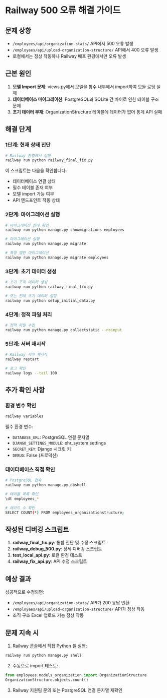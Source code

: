 # Railway 500 오류 해결 가이드

## 문제 상황
- `/employees/api/organization-stats/` API에서 500 오류 발생
- `/employees/api/upload-organization-structure/` API에서 400 오류 발생
- 로컬에서는 정상 작동하나 Railway 배포 환경에서만 오류 발생

## 근본 원인
1. **모델 Import 문제**: views.py에서 모델을 함수 내부에서 import하여 모듈 로딩 실패
2. **데이터베이스 마이그레이션**: PostgreSQL과 SQLite 간 차이로 인한 테이블 구조 문제
3. **초기 데이터 부재**: OrganizationStructure 테이블에 데이터가 없어 통계 API 실패

## 해결 단계

### 1단계: 현재 상태 진단
```bash
# Railway 환경에서 실행
railway run python railway_final_fix.py
```

이 스크립트는 다음을 확인합니다:
- 데이터베이스 연결 상태
- 필수 테이블 존재 여부
- 모델 import 가능 여부
- API 엔드포인트 작동 상태

### 2단계: 마이그레이션 실행
```bash
# 마이그레이션 상태 확인
railway run python manage.py showmigrations employees

# 마이그레이션 실행
railway run python manage.py migrate

# 특정 앱만 마이그레이션
railway run python manage.py migrate employees
```

### 3단계: 초기 데이터 생성
```bash
# 초기 조직 데이터 생성
railway run python railway_final_fix.py

# 또는 전체 초기 데이터 설정
railway run python setup_initial_data.py
```

### 4단계: 정적 파일 처리
```bash
# 정적 파일 수집
railway run python manage.py collectstatic --noinput
```

### 5단계: 서버 재시작
```bash
# Railway 서버 재시작
railway restart

# 로그 확인
railway logs --tail 100
```

## 추가 확인 사항

### 환경 변수 확인
```bash
railway variables
```

필수 환경 변수:
- `DATABASE_URL`: PostgreSQL 연결 문자열
- `DJANGO_SETTINGS_MODULE`: ehr_system.settings
- `SECRET_KEY`: Django 시크릿 키
- `DEBUG`: False (프로덕션)

### 데이터베이스 직접 확인
```bash
# PostgreSQL 접속
railway run python manage.py dbshell

# 테이블 목록 확인
\dt employees_*

# 레코드 수 확인
SELECT COUNT(*) FROM employees_organizationstructure;
```

## 작성된 디버깅 스크립트

1. **railway_final_fix.py**: 통합 진단 및 수정 스크립트
2. **railway_debug_500.py**: 상세 디버깅 스크립트
3. **test_local_api.py**: 로컬 환경 테스트
4. **railway_fix_api.py**: API 수정 스크립트

## 예상 결과

성공적으로 수정되면:
- `/employees/api/organization-stats/` API가 200 응답 반환
- `/employees/api/upload-organization-structure/` API가 정상 작동
- 조직 구조 Excel 업로드 기능 정상 작동

## 문제 지속 시

1. Railway 콘솔에서 직접 Python 셸 실행:
```bash
railway run python manage.py shell
```

2. 수동으로 import 테스트:
```python
from employees.models_organization import OrganizationStructure
OrganizationStructure.objects.count()
```

3. Railway 지원팀 문의 또는 PostgreSQL 연결 문자열 재확인